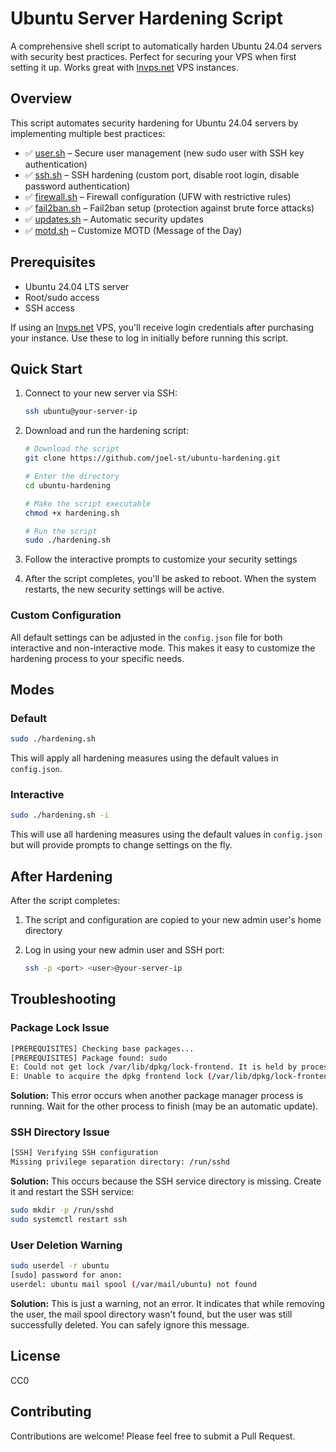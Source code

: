 # Ubuntu Server Hardening Script

A comprehensive shell script to automatically harden Ubuntu 24.04 servers with security best practices. Perfect for securing your VPS when first setting it up. Works great with [lnvps.net](https://lnvps.net/) VPS instances.

## Overview

This script automates security hardening for Ubuntu 24.04 servers by implementing multiple best practices:

- ✅ [user.sh](lib/user.sh) – Secure user management (new sudo user with SSH key authentication)
- ✅ [ssh.sh](lib/ssh.sh) – SSH hardening (custom port, disable root login, disable password authentication)
- ✅ [firewall.sh](lib/firewall.sh) – Firewall configuration (UFW with restrictive rules)
- ✅ [fail2ban.sh](lib/fail2ban.sh) – Fail2ban setup (protection against brute force attacks)
- ✅ [updates.sh](lib/updates.sh) – Automatic security updates
- ✅ [motd.sh](lib/motd.sh) – Customize MOTD (Message of the Day)

## Prerequisites

- Ubuntu 24.04 LTS server
- Root/sudo access
- SSH access

If using an [lnvps.net](https://lnvps.net/) VPS, you'll receive login credentials after purchasing your instance. Use these to log in initially before running this script.

## Quick Start

1. Connect to your new server via SSH:

   ```bash
   ssh ubuntu@your-server-ip
   ```

2. Download and run the hardening script:

   ```bash
   # Download the script
   git clone https://github.com/joel-st/ubuntu-hardening.git

   # Enter the directory
   cd ubuntu-hardening

   # Make the script executable
   chmod +x hardening.sh

   # Run the script
   sudo ./hardening.sh
   ```

3. Follow the interactive prompts to customize your security settings

4. After the script completes, you'll be asked to reboot. When the system restarts, the new security settings will be active.

### Custom Configuration

All default settings can be adjusted in the `config.json` file for both interactive and non-interactive mode. This makes it easy to customize the hardening process to your specific needs.

## Modes

### Default

```bash
sudo ./hardening.sh
```

This will apply all hardening measures using the default values in `config.json`.

### Interactive

```bash
sudo ./hardening.sh -i
```

This will use all hardening measures using the default values in `config.json` but will provide prompts to change settings on the fly.

## After Hardening

After the script completes:

1. The script and configuration are copied to your new admin user's home directory
2. Log in using your new admin user and SSH port:

   ```bash
   ssh -p <port> <user>@your-server-ip
   ```

## Troubleshooting

### Package Lock Issue

```bash
[PREREQUISITES] Checking base packages...
[PREREQUISITES] Package found: sudo
E: Could not get lock /var/lib/dpkg/lock-frontend. It is held by process 1541 (apt-get)
E: Unable to acquire the dpkg frontend lock (/var/lib/dpkg/lock-frontend), is another process using it
```

**Solution:** This error occurs when another package manager process is running. Wait for the other process to finish (may be an automatic update).

### SSH Directory Issue

```bash
[SSH] Verifying SSH configuration
Missing privilege separation directory: /run/sshd
```

**Solution:** This occurs because the SSH service directory is missing. Create it and restart the SSH service:

```bash
sudo mkdir -p /run/sshd
sudo systemctl restart ssh
```

### User Deletion Warning

```bash
sudo userdel -r ubuntu
[sudo] password for anon: 
userdel: ubuntu mail spool (/var/mail/ubuntu) not found
```

**Solution:** This is just a warning, not an error. It indicates that while removing the user, the mail spool directory wasn't found, but the user was still successfully deleted. You can safely ignore this message.

## License

CC0

## Contributing

Contributions are welcome! Please feel free to submit a Pull Request.
